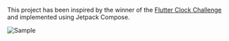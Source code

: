 This project has been inspired by the winner of the [Flutter Clock Challenge](https://docs.flutter.dev/clock) and implemented using Jetpack Compose.

![Sample](img/compose-clock.gif)
